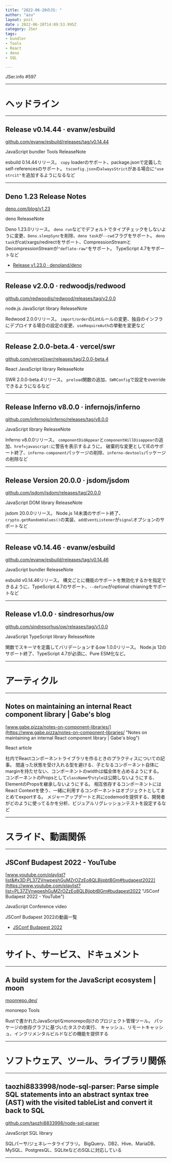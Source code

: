 ```yaml
---
title: "2022-06-20のJS: "
author: "azu"
layout: post
date : 2022-06-20T14:09:53.995Z
category: JSer
tags:
- bundler
- Tools
- React
- deno
- SQL

---
```


JSer.info #597

----

<h1 class="site-genre">ヘッドライン</h1>

----

## Release v0.14.44 · evanw/esbuild
[github.com/evanw/esbuild/releases/tag/v0.14.44](https://github.com/evanw/esbuild/releases/tag/v0.14.44 "Release v0.14.44 · evanw/esbuild")
<p class="jser-tags jser-tag-icon"><span class="jser-tag">JavaScript</span> <span class="jser-tag">bundler</span> <span class="jser-tag">Tools</span> <span class="jser-tag">ReleaseNote</span></p>

esbuild 0.14.44リリース。
`copy` loaderのサポート、package.jsonで定義したself-referencesのサポート。
`tsconfig.json`の`alwaysStrict`がある場合に`"use strcit"`を追加するようになるなど


----

## Deno 1.23 Release Notes
[deno.com/blog/v1.23](https://deno.com/blog/v1.23 "Deno 1.23 Release Notes")
<p class="jser-tags jser-tag-icon"><span class="jser-tag">deno</span> <span class="jser-tag">ReleaseNote</span></p>

Deno 1.23.0リリース。
`deno run`などでデフォルトでタイプチェックをしないように変更、`Deno.sleepSync`を削除、`deno task`が`--cwd`フラグをサポート。
`deno task`がcat/xargs/redirectをサポート、CompressionStreamとDecompressionStreamが`"deflate-raw"`をサポート。
TypeScript 4.7をサポートなど

- [Release v1.23.0 · denoland/deno](https://github.com/denoland/deno/releases/tag/v1.23.0 "Release v1.23.0 · denoland/deno")

----

## Release v2.0.0 · redwoodjs/redwood
[github.com/redwoodjs/redwood/releases/tag/v2.0.0](https://github.com/redwoodjs/redwood/releases/tag/v2.0.0 "Release v2.0.0 · redwoodjs/redwood")
<p class="jser-tags jser-tag-icon"><span class="jser-tag">node.js</span> <span class="jser-tag">JavaScript</span> <span class="jser-tag">library</span> <span class="jser-tag">ReleaseNote</span></p>

Redwood 2.0.0リリース。
`import/order`のLintルールの変更、独自のインフラにデプロイする場合の設定の変更、`useRequireAuth`の挙動を変更など


----

## Release 2.0.0-beta.4 · vercel/swr
[github.com/vercel/swr/releases/tag/2.0.0-beta.4](https://github.com/vercel/swr/releases/tag/2.0.0-beta.4 "Release 2.0.0-beta.4 · vercel/swr")
<p class="jser-tags jser-tag-icon"><span class="jser-tag">React</span> <span class="jser-tag">JavaScript</span> <span class="jser-tag">library</span> <span class="jser-tag">ReleaseNote</span></p>

SWR 2.0.0-beta.4リリース。
`preload`関数の追加、`SWRConfig`で設定をoverrideできるようになるなど


----

## Release Inferno v8.0.0 · infernojs/inferno
[github.com/infernojs/inferno/releases/tag/v8.0.0](https://github.com/infernojs/inferno/releases/tag/v8.0.0 "Release Inferno v8.0.0 · infernojs/inferno")
<p class="jser-tags jser-tag-icon"><span class="jser-tag">JavaScript</span> <span class="jser-tag">library</span> <span class="jser-tag">ReleaseNote</span></p>

Inferno v8.0.0リリース。
`componentDidAppear`と`componentWillDisappear`の追加、`href=javascript:`に警告を表示するように。
破棄的な変更としてIEのサポート終了、`inferno-component`パッケージの削除、`inferno-devtools`パッケージの削除など


----

## Release Version 20.0.0 · jsdom/jsdom
[github.com/jsdom/jsdom/releases/tag/20.0.0](https://github.com/jsdom/jsdom/releases/tag/20.0.0 "Release Version 20.0.0 · jsdom/jsdom")
<p class="jser-tags jser-tag-icon"><span class="jser-tag">JavaScript</span> <span class="jser-tag">DOM</span> <span class="jser-tag">library</span> <span class="jser-tag">ReleaseNote</span></p>

jsdom 20.0.0リリース。
Node.js 14未満のサポート終了、`crypto.getRandomValues()`の実装、`addEventListener`が`signal`オプションのサポートなど


----

## Release v0.14.46 · evanw/esbuild
[github.com/evanw/esbuild/releases/tag/v0.14.46](https://github.com/evanw/esbuild/releases/tag/v0.14.46 "Release v0.14.46 · evanw/esbuild")
<p class="jser-tags jser-tag-icon"><span class="jser-tag">JavaScript</span> <span class="jser-tag">bundler</span> <span class="jser-tag">ReleaseNote</span></p>

esbuild v0.14.46リリース。
構文ごとに機能のサポートを無効化するかを指定できるように、TypeScript 4.7のサポート、`--define`がoptional chianingをサポートなど


----

## Release v1.0.0 · sindresorhus/ow
[github.com/sindresorhus/ow/releases/tag/v1.0.0](https://github.com/sindresorhus/ow/releases/tag/v1.0.0 "Release v1.0.0 · sindresorhus/ow")
<p class="jser-tags jser-tag-icon"><span class="jser-tag">JavaScript</span> <span class="jser-tag">TypeScript</span> <span class="jser-tag">library</span> <span class="jser-tag">ReleaseNote</span></p>

関数でスキーマを定義してバリデーションするow 1.0.0リリース。
Node.js 12のサポート終了、TypeScript 4.7が必須に、Pure ESM化など。


----
<h1 class="site-genre">アーティクル</h1>

----

## Notes on maintaining an internal React component library | Gabe&#039;s blog
[www.gabe.pizza/notes-on-component-libraries/](https://www.gabe.pizza/notes-on-component-libraries/ "Notes on maintaining an internal React component library | Gabe&#039;s blog")
<p class="jser-tags jser-tag-icon"><span class="jser-tag">React</span> <span class="jser-tag">article</span></p>

社内でReactコンポーネントライブラリを作るときのプラクティスについての記事。
間違った状態を受け入れる型を避ける、子となるコンポーネント自体にmarginを持たせない、コンポーネントのwidthは幅全体を占めるようにする。
コンポーネントのPropsとして`className`や`style`は公開しないようにする、ElementのPropsを継承しないようにする。
相互依存するコンポーネントにはReact Contextを使う、一緒に利用するコンポーネントはオブジェクトとしてまとめてexportする。
メジャーアップデートと共にcodemodを提供する、開発者がどのように使ってるかを分析、ビジュアルリグレッションテストを設定するなど


----
<h1 class="site-genre">スライド、動画関係</h1>

----

## JSConf Budapest 2022 - YouTube
[www.youtube.com/playlist?list&#x3D;PL37ZVnwpeshGuMZrOZzEo8QLBjjpbtBGm#budapest2022](https://www.youtube.com/playlist?list=PL37ZVnwpeshGuMZrOZzEo8QLBjjpbtBGm#budapest2022 "JSConf Budapest 2022 - YouTube")
<p class="jser-tags jser-tag-icon"><span class="jser-tag">JavaScript</span> <span class="jser-tag">Conference</span> <span class="jser-tag">video</span></p>

JSConf Budapest 2022の動画一覧

- [JSConf Budapest 2022](https://jsconfbp.com/ "JSConf Budapest 2022")

----
<h1 class="site-genre">サイト、サービス、ドキュメント</h1>

----

## A build system for the JavaScript ecosystem | moon
[moonrepo.dev/](https://moonrepo.dev/ "A build system for the JavaScript ecosystem | moon")
<p class="jser-tags jser-tag-icon"><span class="jser-tag">monorepo</span> <span class="jser-tag">Tools</span></p>

Rustで書かれたJavaScriptなmonorepo向けのプロジェクト管理ツール。
パッケージの依存グラフに基づいたタスクの実行、
キャッシュ、リモートキャッシュ、インクリメンタルビルドなどの機能を提供する


----
<h1 class="site-genre">ソフトウェア、ツール、ライブラリ関係</h1>

----

## taozhi8833998/node-sql-parser: Parse simple SQL statements into an abstract syntax tree (AST) with the visited tableList and convert it back to SQL
[github.com/taozhi8833998/node-sql-parser](https://github.com/taozhi8833998/node-sql-parser "taozhi8833998/node-sql-parser: Parse simple SQL statements into an abstract syntax tree (AST) with the visited tableList and convert it back to SQL")
<p class="jser-tags jser-tag-icon"><span class="jser-tag">JavaScript</span> <span class="jser-tag">SQL</span> <span class="jser-tag">library</span></p>

SQLパーサ/ジェネレータライブラリ。
BigQuery、DB2、Hive、MariaDB、MySQL、PostgresQL、SQLiteなどのSQLに対応している


----
